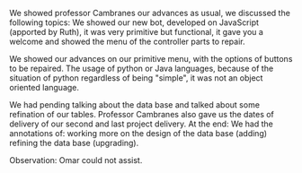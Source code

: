 We showed professor Cambranes our advances as usual, we discussed the following topics:
We showed our new bot, developed on JavaScript (apported by Ruth), it was very primitive but functional, it gave you a welcome and showed the menu of the controller parts to repair.


We showed our advances on our primitive menu, with the options of buttons to be repaired.
The usage of python or Java languages, because of the situation of python regardless of being "simple", it was not an object oriented language.

We had pending talking about the data base and talked about some refination of our tables.
Professor Cambranes also gave us the dates of delivery of our second and last project delivery.
At the end:
We had the annotations of:
working more on the design of the data base (adding)
refining the data base (upgrading).

Observation: Omar could not assist.
